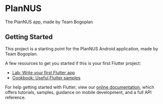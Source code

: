 # PlanNUS

The PlanNUS app, made by Team Bogoplan

## Getting Started

This project is a starting point for the PlanNUS Android application, made by Team Bogoplan.

A few resources to get you started if this is your first Flutter project:

- [Lab: Write your first Flutter app](https://flutter.dev/docs/get-started/codelab)
- [Cookbook: Useful Flutter samples](https://flutter.dev/docs/cookbook)

For help getting started with Flutter, view our
[online documentation](https://flutter.dev/docs), which offers tutorials,
samples, guidance on mobile development, and a full API reference.
